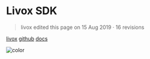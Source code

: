 # Livox SDK

> livox edited this page on 15 Aug 2019 · 16 revisions


[livox](https://www.livoxtech.com/)
[github](https://github.com/Livox-SDK/Livox-SDK)
[docs](#livox-sdk)

![color](#f0f0f0)